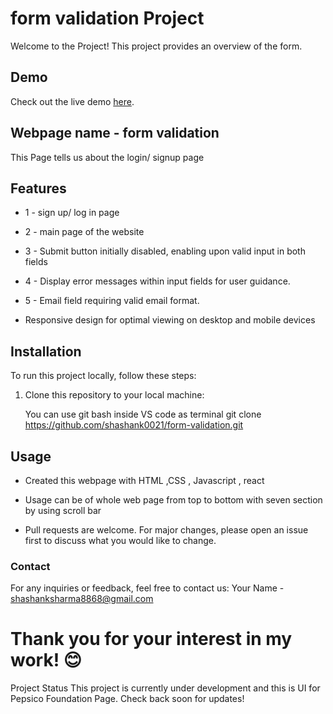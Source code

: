 # form validation Project

Welcome to the  Project! This project provides an overview of the form.

## Demo

Check out the live demo [here](https://github.com/shashank0021/form-validation.git).

## Webpage name - form validation

This Page tells us about the login/ signup page
## Features

-  1 - sign up/ log in page
-  2 - main page of the website
-  3 - Submit button initially disabled, enabling upon valid input in both fields
-  4 - Display error messages within input fields for user guidance.
-  5 - Email field requiring valid email format.


- Responsive design for optimal viewing on desktop and mobile devices

## Installation

To run this project locally, follow these steps:

1. Clone this repository to your local machine:

   You can use git bash inside VS code as terminal
   git clone https://github.com/shashank0021/form-validation.git



## Usage
- Created this webpage with HTML ,CSS , Javascript , react
- Usage can be of whole web page from top to bottom with seven section by using scroll bar

- Pull requests are welcome. For major changes, please open an issue first to discuss what you would like to change.

### Contact
For any inquiries or feedback, feel free to contact us:
Your Name - shashanksharma8868@gmail.com

# Thank you for your interest in my work! 😊
Project Status
This project is currently under development and this is UI for Pepsico Foundation Page. Check back soon for updates!


